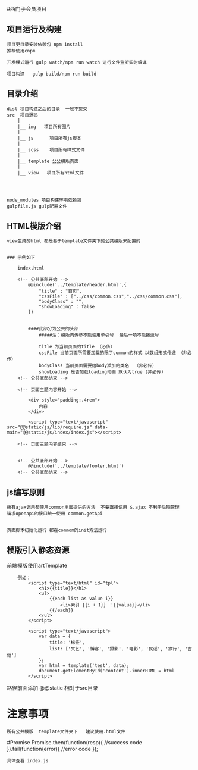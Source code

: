#西门子会员项目

## 项目运行及构建

	项目更目录安装依赖包 npm install
	推荐使用cnpm

	开发模式运行 gulp watch/npm run watch 进行文件监听实时编译 

	项目构建   gulp build/npm run build

## 目录介绍
	
	dist 项目构建之后的目录  一般不提交
	src  项目源码
		|
		|__ img   项目所有图片
		|
		|__ js      项目所有js脚本
		|
		|__ scss    项目所有样式文件
		|
		|__ template 公公模版页面
		|
		|__ view   项目所有html文件




	node_modules 项目构建环境依赖包
	gulpfile.js gulp配置文件


## HTML模版介绍
	
	view生成的html 都是基于template文件夹下的公共模版来配置的


	### 示例如下

		index.html

		<!-- 公共底部开始 -->
			@@include('../template/header.html',{
			    "title" : "首页",
			    "cssFile" : ["../css/common.css","../css/common.css"],
			    "bodyClass" : "",
			    "showLoading" : false
			})
			

			####此部分为公共的头部
				#####注：模版内传参不能使用单引号  最后一项不能接逗号
		
				title 为当前页面的title （必传）
				cssFile 当前页面所需要加载的除了common的样式 以数组形式传递 （非必传）
				bodyClass 当前页面需要给body添加的类名  （非必传）
				showLoading 是否加载loading动画 默认为true (非必传)  
		<!-- 公共底部结束 -->

		<!-- 页面主题内容开始 -->

			<div style="padding:.4rem">
			    内容
			</div>

			<script type="text/javascript" src="@@static/js/lib/require.js" data-main="@@static/js/index/index.js"></script>

		<!-- 页面主题内容结束 -->


		<!-- 公共底部开始 -->
			@@include('../template/footer.html')
		<!-- 公共底部结束 -->



## js编写原则
	
	所有ajax调用都使用common里面提供的方法  不要直接使用 $.ajax 不利于后期管理
	请求openapi的接口统一使用 common.getApi


	页面脚本初始化运行 都在commom的init方法运行
	



## 模版引入静态资源
	

   前端模版使用artTemplate

   		例如：
   			<script type="text/html" id="tpl">
				<h1>{{title}}</h1>
				<ul>
				    {{each list as value i}}
				        <li>索引 {{i + 1}} ：{{value}}</li>
				    {{/each}}
				</ul>
   			</script>

   			<script type="text/javascript">
		   		var data = {
				    title: '标签',
				    list: ['文艺', '博客', '摄影', '电影', '民谣', '旅行', '吉他']
				};
				var html = template('test', data);
				document.getElementById('content').innerHTML = html
   			</script>
   

   路径前面添加 @@static  相对于src目录




# 注意事项
	所有公共模版  template文件夹下   建议使用.html文件 



#Promise 
		Promise.then(function(resp){
			//success code
		}).fail(function(error){
			//error code
		});

	具体查看 index.js
